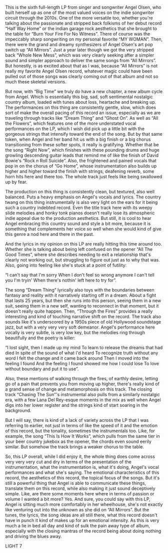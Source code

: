 This is the sixth full-length LP from singer and songwriter Angel Olsen, who built herself up as one of the most valued voices on the indie songwriter circuit through the 2010s. One of the more versatile too, whether you're talking about the passionate and stripped back folkisms of her debut record “Half Way Home” or the indian garage rock aesthetics that she brought to the table for “Burn Your Fire For No Witness”. There of course was the impeccably sharp songwriting on my personal favorite “MY WOMAN”. Then, there were the grand and dreamy synthesizers of Angel Olsen's art pop switch up “All Mirrors”. Just a year later though we got the very stripped back “Whole New Mess”, which was very clearly seeking after a simpler sound and simpler approach to deliver the same songs from “All Mirrors”. But honestly, is as excited about that as I was, because “All Mirrors” is not really my favorite Angel Olsen record, whatever magic could have been pulled out of those songs was clearly coming out of that album and not so much these skeletal versions.

But now, with “Big Time” we truly do have a new chapter, a new album cycle from Angel. Which is essentially this big, sad, soft sentimental nostalgic country album, loaded with tunes about loss, heartache and breaking up. The performances on this thing are consistently gentle, slow, which does sort of make the overall pacing of this record an issue, especially as we are traveling through tracks like “Dream Thing” and “Ghost On”. As well as “All the Flowers”, which features one of the more understated vocal performances on the LP, which I wish did pick up a little bit with the gorgeous strings that intensify toward the end of the song. But by that same token, when Angel and her band hit us with a big finish or a big chorus transitioning from these softer spots, it really is gratifying. Whether that be the song “Right Now”, which finishes with these pounding drums and huge growling descending guitar leads that remind me of like the finish of David Bowie's “Rock n Roll Suicide”. Also, the frightened and pained vocals that pop in on the chorus of “Go Home”, whose instrumentation also builds up higher and higher toward the finish with strings, deafening reverb, some horn hits here and there too. The whole track just feels like being swallowed up by fear.

The production on this thing is consistently clean, but textured, also well balanced. Puts a heavy emphasis on Angel's vocals and lyrics. The country twang on this thing instrumentally is also very light on the ears for it being such a country indebted record. Even the title track here with its weepy slide melodies and honky tonk pianos doesn't really lose its atmospheric indie appeal due to the production aesthetics. But still, it is cool to hear Angel embracing this country sound and style a bit more, because it is something that complements her voice so well when she would kind of give this genre a nod here and there in the past.

And the lyrics in my opinion on this LP are really hitting this time around too. Whether she is talking about being left confused on the opener “All The Good Times”, where she describes needing to exit a relationship that's clearly not working out, but struggling to figure out just as to why that was. Also, going into feeling like she's stuck at a point of futility:

“I can't say that I'm sorry
When I don't feel so wrong anymore
I can't tell you I'm tryin'
When there's nothin' left here to try for”.

The song “Dream Thing” lyrically also toys with the boundaries between fantasy and reality with it narratively starting off in a dream. About a fight that lasts 25 years, but then she runs into this person, seeing them in a new suit, seeing them in a new self, wanting to reconnect in that moment, but it doesn't really quite happen. Then, “Through the Fires” provides a really interesting and kind of touching narrative shift on the record. The track also sounds like it's underscored by a 1950s piece of old Hollywood soundstage jazz, but with a very very very soft demeanor. Angel's performance here vocally is very subtle, is very low key, but the melodies ring through beautifully and the poetry is killer:

“I lost sight, then I made up my mind
To learn to release the dreams that had died
In spite of the sound of what I'd heard
To recognize truth without any word
I felt the change and it came back around
Then I moved into the feeling I found
And the feeling I found showed me how I could lose
To love without boundary and put it to use”.

Also, these mentions of walking through the fires, of earthly desire, letting go of a pain that prevents you from moving up higher, there's really kind of a grand sense of change and metamorphosis on this track. The closing track “Chasing The Sun”'s instrumental also pulls from a similarly nostalgic era, with a few Lana Del Rey-esque moments in the mix as well when Angel digs into her lower register and the strings kind of start soaring in the background.

But I will say, there is kind of a lack of variety across the LP that I was referring to earlier, not just in terms of like the speed of it and the emotion of this record, but the tonality, sometimes the instrumentals too. Like, for example, the song “This Is How It Works”, which pulls from the same tier in your beer country jukebox as the opener, the chords even sound eerily similar. But somehow the track brings a weaker chorus to the table.

So, this LP overall, while I did enjoy it, the whole thing does come across very very very cut and dry in terms of the presentation of the instrumentation, what the instrumentation is, what it's doing, Angel's vocal performances and what she's saying. The emotional characteristics of this record, the aesthetics of this record, the topical focus of the songs. But it's still a powerful thing that Angel is able to communicate these things, translate them on this record, while also making it just sound deceptively simple. Like, are there some moments here where in terms of passion or volume I wanted a bit more? Yes. And sure, you could say with this LP, Angel is sitting much more comfortably in her wheelhouse, she's not exactly like venturing out into the unknown as she did on “All Mirrors”. But the tunes, the lyrics, the song ideas are all still there, what this record doesn't have in punch it kind of makes up for an emotional intensity. As this is very much a lie in bed all day and kind of sulk the pain away type of album, especially with the closing mantras of the record being about doing nothing and driving the blues away.

LIGHT 7
